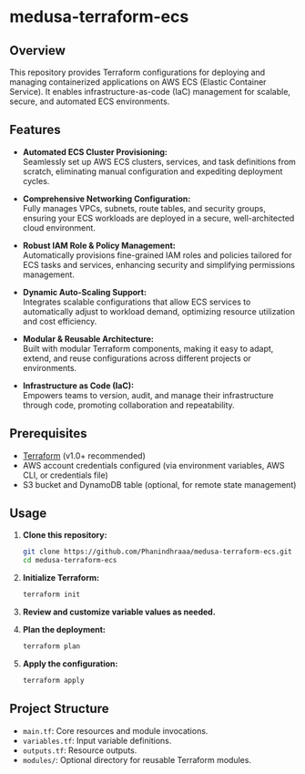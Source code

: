 # medusa-terraform-ecs

## Overview

This repository provides Terraform configurations for deploying and managing containerized applications on AWS ECS (Elastic Container Service). It enables infrastructure-as-code (IaC) management for scalable, secure, and automated ECS environments.

## Features

- **Automated ECS Cluster Provisioning:**  
  Seamlessly set up AWS ECS clusters, services, and task definitions from scratch, eliminating manual configuration and expediting deployment cycles.

- **Comprehensive Networking Configuration:**  
  Fully manages VPCs, subnets, route tables, and security groups, ensuring your ECS workloads are deployed in a secure, well-architected cloud environment.

- **Robust IAM Role & Policy Management:**  
  Automatically provisions fine-grained IAM roles and policies tailored for ECS tasks and services, enhancing security and simplifying permissions management.

- **Dynamic Auto-Scaling Support:**  
  Integrates scalable configurations that allow ECS services to automatically adjust to workload demand, optimizing resource utilization and cost efficiency.

- **Modular & Reusable Architecture:**  
  Built with modular Terraform components, making it easy to adapt, extend, and reuse configurations across different projects or environments.

- **Infrastructure as Code (IaC):**  
  Empowers teams to version, audit, and manage their infrastructure through code, promoting collaboration and repeatability.


## Prerequisites

- [Terraform](https://www.terraform.io/) (v1.0+ recommended)
- AWS account credentials configured (via environment variables, AWS CLI, or credentials file)
- S3 bucket and DynamoDB table (optional, for remote state management)

## Usage

1. **Clone this repository:**
   ```bash
   git clone https://github.com/Phanindhraaa/medusa-terraform-ecs.git
   cd medusa-terraform-ecs
   ```

2. **Initialize Terraform:**
   ```bash
   terraform init
   ```

3. **Review and customize variable values as needed.**

4. **Plan the deployment:**
   ```bash
   terraform plan
   ```

5. **Apply the configuration:**
   ```bash
   terraform apply
   ```

## Project Structure

- `main.tf`: Core resources and module invocations.
- `variables.tf`: Input variable definitions.
- `outputs.tf`: Resource outputs.
- `modules/`: Optional directory for reusable Terraform modules.

